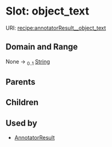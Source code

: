 
# Slot: object_text




URI: [recipe:annotatorResult__object_text](http://w3id.org/ontogpt/recipe/annotatorResult__object_text)


## Domain and Range

None &#8594;  <sub>0..1</sub> [String](types/String.md)

## Parents


## Children


## Used by

 * [AnnotatorResult](AnnotatorResult.md)
